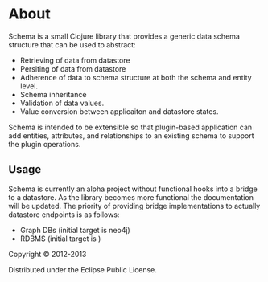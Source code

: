 # About

Schema is a small Clojure library that provides a generic data schema structure that can be used to abstract:

* Retrieving of data from datastore
* Persiting of data from datastore
* Adherence of data to schema structure at both the schema and entity level.
* Schema inheritance
* Validation of data values.
* Value conversion between applicaiton and datastore states.

Schema is intended to be extensible so that plugin-based application can add entities, attributes, and relationships to an existing schema to support the plugin operations.

## Usage

Schema is currently an alpha project without functional hooks into a bridge to a datastore.  As the library becomes more functional the documentation will be updated.  The priority of providing bridge implementations to actually datastore endpoints is as follows:

* Graph DBs (initial target is neo4j)
* RDBMS (initial target is )

Copyright © 2012-2013

Distributed under the Eclipse Public License.
